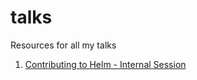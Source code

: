 # talks

Resources for all my talks

1. [Contributing to Helm - Internal Session](contributing-to-helm/internal-session)
